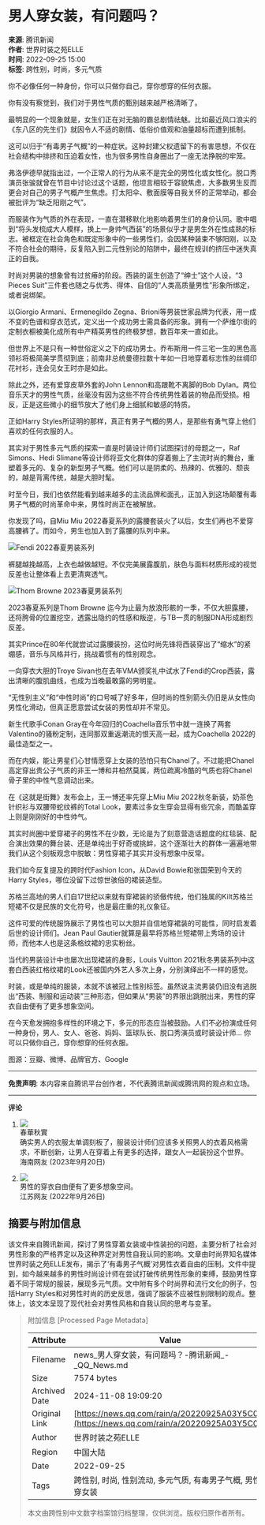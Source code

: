 # 男人穿女装，有问题吗？

**来源**: 腾讯新闻  
**作者**: 世界时装之苑ELLE  
**时间**: 2022-09-25 15:00  
**标签**: 跨性别，时尚，多元气质  

你不必像任何一种身份，你可以只做你自己，穿你想穿的任何衣服。

你有没有察觉到，我们对于男性气质的甄别越来越严格清晰了。

最明显的一个现象就是，女生们正在对无脑的霸总剧情祛魅。比如最近风口浪尖的《东八区的先生们》就因令人不适的剧情、低俗价值观和油量超标而遭到抵制。

这可以归于“有毒男子气概”的一种症状。这种封建父权遗留下的有害思想，不仅在社会结构中排挤和压迫着女性，也为很多男性自身圈出了一座无法挣脱的牢笼。

弗洛伊德早就指出过，一个正常人的行为从来不是完全的男性化或女性化。脱口秀演员张骏就曾在节目中讨论过这个话题，他坦言相较于容貌焦虑，大多数男生反而更会对自己的男子气概产生焦虑。打太阳伞、敷面膜等自我关怀的正常举动，都会被批评为“缺乏阳刚之气”。

而服装作为气质的外在表现，一直在潜移默化地影响着男生们的身份认同。歌中唱到“将头发梳成大人模样，换上一身帅气西装”的场景似乎才是男生外在性成熟的标志。被框定在社会角色和既定形象中的一些男性们，会因某种装束不够阳刚，以及不符合社会的期待，反复陷入到二元性别论的陷阱中，最终在规训的挤压中迷失真正的自我。

时尚对男装的想象曾有过贫瘠的阶段。西装的诞生创造了“绅士”这个人设，“3 Pieces Suit”三件套也随之与优秀、得体、自信的“人类高质量男性”形象所绑定，或者说绑架。

以Giorgio Armani、Ermenegildo Zegna、Brioni等男装世家品牌为代表，用一成不变的色谱和穿衣范式，定义出一个成功男士需具备的形象。拥有一个萨维尔街的定制衣橱被美化成所有中产精英男性的终极梦想，数百年来一直如此。

但世界上不是只有一种世俗定义之下的成功男士。乔布斯用一件三宅一生的黑色高领衫将极简美学贯彻到底；前南非总统曼德拉数十年如一日地穿着标志性的丝绸印花衬衫，连会见女王时亦是如此。

除此之外，还有爱穿皮草外套的John Lennon和高跟靴不离脚的Bob Dylan。两位音乐天才的男性气质，丝毫没有因为这些不符合传统男性着装的物品而受损。相反，正是这些微小的细节放大了他们身上细腻和敏感的特质。

正如Harry Styles所证明的那样，真正有男子气概的男人，是那些有勇气穿上他们喜欢的任何衣服的人。

其实对于男性多元气质的探索一直是时装设计师们试图探讨的母题之一，Raf Simons、Hedi Slimane等设计师将亚文化群体的穿着搬上了主流时尚的舞台，重塑着多元的、复杂的新型男子气概。他们可以是阴柔的、热辣的、优雅的、颓丧的，越是背离传统，越是大胆时髦。

时至今日，我们也依然能看到越来越多的主流品牌和面孔，正加入到这场颠覆有毒男子气概的时尚革命中来，男性时尚正在被解放。

你发现了吗，自Miu Miu 2022春夏系列的露腰套装火了以后，女生们再也不爱穿高腰裤了。而如今，男生也加入到了露腰的队列中来。

![Fendi 2022春夏男装系列](https://inews.gtimg.com/newsapp_bt/0/1012205723968_6694/0)

裤腿越挽越高，上衣也越做越短。不仅完美展露腹肌，肤色与面料材质形成的视觉反差也让整体看上去更清爽透气。

![Thom Browne 2023春夏男装系列](https://inews.gtimg.com/newsapp_bt/0/1012205723968_6694/0)

2023春夏系列是Thom Browne 迄今为止最为放浪形骸的一季，不仅大胆露腰，还将胯骨的位置挖空，透露出隐约的性感和叛逆，与TB一贯的制服DNA形成剧烈反差。

其实Prince在80年代就尝试过露腰装扮，这位时尚先锋将西装穿出了“缩水”的紧绷感，音乐与风格并行，挑战着惯有的性别观念。

一向穿衣大胆的Troye Sivan也在去年VMA颁奖礼中试水了Fendi的Crop西装，露出清晰的腹肌曲线，也成为当晚最敢露的男明星。

“无性别主义”和“中性时尚”的口号喊了好多年，但时尚的性别箭头仍旧是从女性向男性化滑动，但真正愿意尝试女装的男性却并不常见。

新生代歌手Conan Gray在今年回归的Coachella音乐节中就一连换了两套Valentino的骚粉定制，连同那双重返潮流的恨天高一起，成为Coachella 2022的最佳造型之一。

而在内娱，能让男星们心甘情愿穿上女装的恐怕只有Chanel了。不过能把Chanel高定穿出贵公子气质的非王一博和井柏然莫属，两位疏离冷酷的气质也将Chanel骨子里的中性气息调动出来。

在《这就是街舞》发布会上，王一博还率先穿上Miu Miu 2022秋冬新装，奶茶色针织衫与双腰带蛇纹裤的Total Look，要素过多女生穿会显得有些冗余，而酷盖穿上则是刚刚好的中性帅气。

其实时尚圈中爱穿裙子的男性不在少数，无论是为了刻意营造话题度的红毯装、配合演出效果的舞台装、还是单纯出于好奇或挑衅，这个逐渐壮大的群体一遍遍地带我们从这个刻板观念中脱敏：男性穿裙子其实并没有想象中反常。

我们如今反复提及的跨时代Fashion Icon，从David Bowie和张国荣到今天的Harry Styles，哪位没留下过惊世骇俗的裙装造型。

苏格兰高地的男人们自17世纪以来就有穿裙装的骄傲传统，他们独属的Kilt苏格兰短裙不仅是民族的文化符号，也是最庄重的礼仪象征。

这件可爱的传统服饰展示了男性也可以大胆并自信地穿裙装的可能性，同时启发着后世的设计师们。Jean Paul Gautier就算是最早将苏格兰短裙带上秀场的设计师，而他本人也是这条格纹裙的忠实粉丝。

当代的男装设计中也屡次出现裙装的身影，Louis Vuitton 2021秋冬男装系列中这套白西装红格纹裙的Look还被国内外艺人多次上身，分别演绎出不一样的感觉。

时装，或是单纯的服装，本就不该被冠上性别标签。虽然说主流男装仍旧没有逃脱出“西装、制服和运动装”三种形态，但如果从“男装”的界限出跳脱出来，男性的穿衣自由便有了更多想象空间。

在今天愈发拥抱多样性的环境之下，多元的形态应当被鼓励。人们不必扮演成任何一种身份，男人、女人、爸爸、妈妈、篮球队长、脱口秀演员或时装设计师... 你可以只做你自己，穿你想穿的任何衣服。

图源：豆瓣、微博、品牌官方、Google

---

**免责声明**: 本内容来自腾讯平台创作者，不代表腾讯新闻或腾讯网的观点和立场。

---

**评论**

1. ![](https://inews.gtimg.com/newsapp_bt/0/1012205723968_6694/0)  
   春華秋實  
   确实男人的衣服太单调刻板了，服装设计师们应该多关照男人的衣着风格需求，不断创新，让男人在穿着上有更多的选择，跟女人一起装扮这个世界。  
   海南网友 (2023年9月20日)  

2. ![](https://inews.gtimg.com/newsapp_ls/0/12597139796/0)  
   男性的穿衣自由便有了更多想象空间。  
   江苏网友 (2022年9月26日)  

## 摘要与附加信息

<!-- tcd_abstract -->
该文件来自腾讯新闻，探讨了男性穿着女装或中性装扮的问题，主要分析了社会对男性形象的严格界定以及这种界定对男性自我认同的影响。文章由时尚界知名媒体世界时装之苑ELLE发布，揭示了‘有毒男子气概’对男性衣着自由的压制。文件中提到，如今越来越多的男性时尚设计师在尝试打破传统男性形象的束缚，鼓励男性穿着不同于常规的服装，展现多元气质。文中附有多个时尚界和流行文化的例子，包括Harry Styles和对男性时尚的历史反思，强调了服装不应被性别限制的观点。整体上，该文本呈现了现代社会对男性风格和自我认同的思考与变革。
<!-- tcd_abstract_end -->

> 附加信息 [Processed Page Metadata]
>
> | Attribute       | Value                                  |
> |-----------------|----------------------------------------|
> | Filename        | news_男人穿女装，有问题吗？-腾讯新闻_-_QQ_News.md                             |
> | Size            | 7574 bytes                           |
> | Archived Date   | 2024-11-08 19:09:20                             |
> | Original Link   | [https://news.qq.com/rain/a/20220925A03Y5C00](https://news.qq.com/rain/a/20220925A03Y5C00)                       |
> | Author          | 世界时装之苑ELLE                               |
> | Region          | 中国大陆                               |
> | Date            | 2022-09-25                                 |
> | Tags            | 跨性别, 时尚, 性别流动, 多元气质, 有毒男子气概, 男性穿女装                                 |
>
> 本文由跨性别中文数字档案馆归档整理，仅供浏览。版权归原作者所有。
>